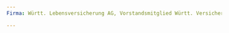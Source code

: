 ```yaml
---
Firma: Württ. Lebensversicherung AG, Vorstandsmitglied Württ. Versicherung AG, Vorstandsmitglied Württ. Krankenversicherung AG

---
```


